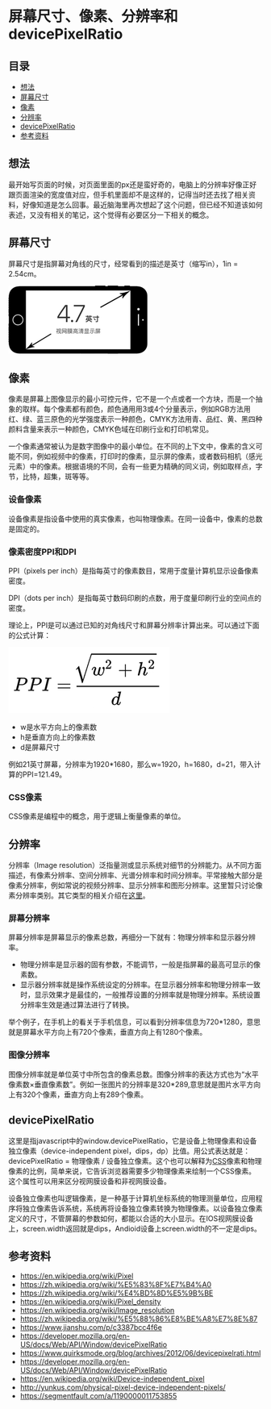 # 屏幕尺寸、像素、分辨率和 devicePixelRatio
## 目录
- [想法](#think)
- [屏幕尺寸](#screen)
- [像素](#pixel)
- [分辨率](#resolution)
- [devicePixelRatio](#devicepixelratio)
- [参考资料](#reference)
## <a name="think"></a> 想法
最开始写页面的时候，对页面里面的px还是蛮好奇的，电脑上的分辨率好像正好跟页面渲染的宽度值对应，但手机里面却不是这样的，记得当时还去找了相关资料，好像知道是怎么回事。最近脑海里再次想起了这个问题，但已经不知道该如何表述，又没有相关的笔记，这个觉得有必要区分一下相关的概念。
## <a name="screen"></a> 屏幕尺寸
屏幕尺寸是指屏幕对角线的尺寸，经常看到的描述是英寸（缩写in），1in = 2.54cm。

![screen-inch](./images/draft11-screen-inch.png)

## <a name="pixel"></a> 像素
像素是屏幕上图像显示的最小可控元件，它不是一个点或者一个方块，而是一个抽象的取样。每个像素都有颜色，颜色通用用3或4个分量表示，例如RGB方法用红、绿、蓝三原色的光学强度表示一种颜色，CMYK方法用青、品红、黄、黑四种颜料含量来表示一种颜色，CMYK色域在印刷行业和打印机常见。

一个像素通常被认为是数字图像中的最小单位。在不同的上下文中，像素的含义可能不同，例如视频中的像素，打印时的像素，显示屏的像素，或者数码相机（感光元素）中的像素。根据语境的不同，会有一些更为精确的同义词，例如取样点，字节，比特，超集，斑等等。

### 设备像素
设备像素是指设备中使用的真实像素，也叫物理像素。在同一设备中，像素的总数是固定的。

### 像素密度PPI和DPI
PPI（pixels per inch）是指每英寸的像素数目，常用于度量计算机显示设备像素密度。

DPI（dots per inch）是指每英寸数码印刷的点数，用于度量印刷行业的空间点的密度。

理论上，PPI是可以通过已知的对角线尺寸和屏幕分辨率计算出来。可以通过下面的公式计算：

![screen-inch](./images/draft11-math.png)
- w是水平方向上的像素数
- h是垂直方向上的像素数
- d是屏幕尺寸

例如21英寸屏幕，分辨率为1920*1680，那么w=1920，h=1680，d=21，带入计算的PPI=121.49。

### CSS像素
CSS像素是编程中的概念，用于逻辑上衡量像素的单位。

## <a name="resolution"></a> 分辨率
分辨率（Image resolution）泛指量测或显示系统对细节的分辨能力。从不同方面描述，有像素分辨率、空间分辨率、光谱分辨率和时间分辨率。平常接触大部分是像素分辨率，例如常说的视频分辨率、显示分辨率和图形分辨率。这里暂只讨论像素分辨率类别。其它类型的相关介绍在[这里](https://en.wikipedia.org/wiki/Image_resolution)。

### 屏幕分辨率
屏幕分辨率是屏幕显示的像素总数，再细分一下就有：物理分辨率和显示器分辨率。
- 物理分辨率是显示器的固有参数，不能调节，一般是指屏幕的最高可显示的像素数。
- 显示器分辨率就是操作系统设定的分辨率。在显示器分辨率和物理分辨率一致时，显示效果才是最佳的，一般推荐设置的分辨率就是物理分辨率。系统设置分辨率生效是通过算法进行了转换。

举个例子，在手机上的看关于手机信息，可以看到分辨率信息为720*1280，意思就是屏幕水平方向上有720个像素，垂直方向上有1280个像素。
### 图像分辨率
图像分辨率就是单位英寸中所包含的像素总数。图像分辨率的表达方式也为“水平像素数×垂直像素数”。例如一张图片的分辨率是320*289,意思就是图片水平方向上有320个像素，垂直方向上有289个像素。

## <a name="devicepixelratio"></a> devicePixelRatio
这里是指javascript中的window.devicePixelRatio，它是设备上物理像素和设备独立像素（device-independent pixel，dips，dp）比值。用公式表达就是：devicePixelRatio = 物理像素 / 设备独立像素。这个也可以解释为[CSS](https://developer.mozilla.org/en-US/docs/Web/CSS)像素和物理像素的比例，简单来说，它告诉浏览器需要多少物理像素来绘制一个CSS像素。这个属性可以用来区分视网膜设备和非视网膜设备。

设备独立像素也叫逻辑像素，是一种基于计算机坐标系统的物理测量单位，应用程序将独立像素告诉系统，系统再将设备独立像素转换为物理像素。以设备独立像素定义的尺寸，不管屏幕的参数如何，都能以合适的大小显示。在IOS视网膜设备上，screen.width返回就是dips，Andioid设备上screen.width的不一定是dips。

## <a name="reference"></a> 参考资料
- https://en.wikipedia.org/wiki/Pixel
- https://zh.wikipedia.org/wiki/%E5%83%8F%E7%B4%A0
- https://zh.wikipedia.org/wiki/%E4%BD%8D%E5%9B%BE
- https://en.wikipedia.org/wiki/Pixel_density
- https://en.wikipedia.org/wiki/Image_resolution
- https://zh.wikipedia.org/wiki/%E5%88%86%E8%BE%A8%E7%8E%87
- https://www.jianshu.com/p/c3387bcc4f6e
- https://developer.mozilla.org/en-US/docs/Web/API/Window/devicePixelRatio
- https://www.quirksmode.org/blog/archives/2012/06/devicepixelrati.html
- https://developer.mozilla.org/en-US/docs/Web/API/Window/devicePixelRatio
- https://en.wikipedia.org/wiki/Device-independent_pixel
- http://yunkus.com/physical-pixel-device-independent-pixels/
- https://segmentfault.com/a/1190000011753855

